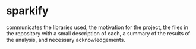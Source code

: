 # sparkify

communicates the libraries used, the motivation for the project, the files
in the repository with a small description of each, a summary of the results of the analysis, and necessary acknowledgements.
